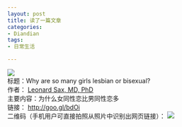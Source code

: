 ```yaml
---
layout: post
title: 读了一篇文章
categories:
- Diandian
tags:
- 日常生活

---
```

<img src="http://m1.img.srcdd.com/farm4/182/3F8496DA2D85C17C68143B9EB4E736B6_220_48.GIF" />
<br />标题：Why are so many girls lesbian or bisexual?
<br />作者：
<a href="http://www.psychologytoday.com/blog/bloggers/leonard-sax-md-phd">Leonard Sax, MD, PhD</a>
<br />主要内容：为什么女同性恋比男同性恋多
<br />链接：
<a href="http://goo.gl/bdOi" target="_blank">http://goo.gl/bdOi</a>
<br />二维码（手机用户可直接拍照从照片中识别出网页链接）：
<img src="http://m2.img.srcdd.com/farm4/d/2012/0627/10/43ABD6C7469E08EC3BBF816F881F7F7E_B500_900_150_150.PNG" />
<br />